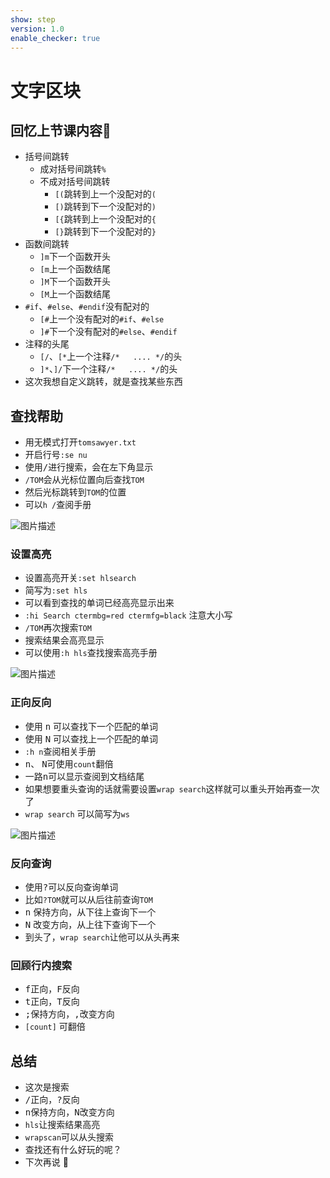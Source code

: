 ```yaml
---
show: step
version: 1.0
enable_checker: true
---
```


# 文字区块

## 回忆上节课内容🤔

- 括号间跳转
	- 成对括号间跳转`%`
	- 不成对括号间跳转
		- `[(`跳转到上一个没配对的`(`
		- `[)`跳转到下一个没配对的`)`
		- `[{`跳转到上一个没配对的`{`
		- `[}`跳转到下一个没配对的`}`
- 函数间跳转
	- `]m`下一个函数开头
	- `[m`上一个函数结尾
	- `]M`下一个函数开头
	- `[M`上一个函数结尾
- `#if`、`#else`、`#endif`没有配对的
	- `[#`上一个没有配对的`#if`、`#else`
	- `]#`下一个没有配对的`#else`、`#endif`
- 注释的头尾
	- `[/`、`[*`上一个注释`/*   .... */`的头
	- `]*`、`]/`下一个注释`/*   .... */`的头
- 这次我想自定义跳转，就是查找某些东西

## 查找帮助

- 用无模式打开`tomsawyer.txt`
- 开启行号`:se nu`
- 使用<kbd>/</kbd>进行搜索，会在左下角显示
- `/TOM`会从光标位置向后查找`TOM`
- 然后光标跳转到`TOM`的位置
- 可以`h /`查阅手册

![图片描述](https://doc.shiyanlou.com/courses/uid1190679-20201003-1601733090162)

### 设置高亮

- 设置高亮开关`:set hlsearch`
- 简写为`:set hls`
- 可以看到查找的单词已经高亮显示出来
- `:hi Search ctermbg=red ctermfg=black` 注意大小写
- `/TOM`再次搜索`TOM`
- 搜索结果会高亮显示
- 可以使用`:h hls`查找搜索高亮手册

![图片描述](https://doc.shiyanlou.com/courses/uid1190679-20201004-1601799845038)


### 正向反向

- 使用 <kbd>n</kbd> 可以查找下一个匹配的单词
- 使用 <kbd>N</kbd> 可以查找上一个匹配的单词
- `:h n`查阅相关手册
-  <kbd>n</kbd>、   <kbd>N</kbd>可使用`count`翻倍
-  一路<kbd>n</kbd>可以显示查阅到文档结尾
-  如果想要重头查询的话就需要设置`wrap search`这样就可以重头开始再查一次了
-  `wrap search` 可以简写为`ws`

![图片描述](https://doc.shiyanlou.com/courses/uid1190679-20201004-1601800631414)

### 反向查询

- 使用<kbd>?</kbd>可以反向查询单词
- 比如`?TOM`就可以从后往前查询`TOM`
- <kbd>n</kbd> 保持方向，从下往上查询下一个
- <kbd>N</kbd> 改变方向，从上往下查询下一个
- 到头了，`wrap search`让他可以从头再来


### 回顾行内搜索

- <kbd>f</kbd>正向，<kbd>F</kbd>反向
- <kbd>t</kbd>正向，<kbd>T</kbd>反向
- <kbd>;</kbd>保持方向，<kbd>,</kbd>改变方向
- `[count]` 可翻倍
## 总结

- 这次是搜索
- <kbd>/</kbd>正向，<kbd>?</kbd>反向
- <kbd>n</kbd>保持方向，<kbd>N</kbd>改变方向
- `hls`让搜索结果高亮
- `wrapscan`可以从头搜索
- 查找还有什么好玩的呢？
- 下次再说 👋






